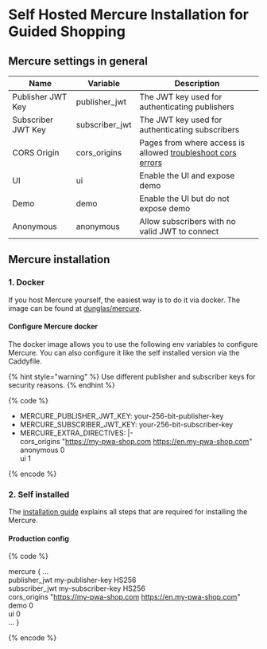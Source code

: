 # Self Hosted Mercure Installation for Guided Shopping

## Mercure settings in general

| Name | Variable | Description |
| ---- | -------- | ----------- |
| Publisher JWT Key  | publisher_jwt      | The JWT key used for authenticating publishers |
| Subscriber JWT Key | subscriber_jwt     | The JWT key used for authenticating subscribers|
| CORS Origin        | cors_origins       | Pages from where access is allowed [troubleshoot cors errors](https://mercure.rocks/docs/hub/troubleshooting#cors-issues) |
| UI                 | ui                 | Enable the UI and expose demo |
| Demo               | demo               | Enable the UI but do not expose demo |
| Anonymous          | anonymous          | Allow subscribers with no valid JWT to connect |

## Mercure installation

### 1. Docker

If you host Mercure yourself, the easiest way is to do it via docker. The image can be found at [dunglas/mercure](https://hub.docker.com/r/dunglas/mercure).

#### Configure Mercure docker

The docker image allows you to use the following env variables to configure Mercure. You can also configure it like the self installed version via the Caddyfile.

{% hint style="warning" %}
Use different publisher and subscriber keys for security reasons.
{% endhint %}

{% code %}

- MERCURE_PUBLISHER_JWT_KEY: your-256-bit-publisher-key
- MERCURE_SUBSCRIBER_JWT_KEY: your-256-bit-subscriber-key
- MERCURE_EXTRA_DIRECTIVES: |-  
   cors_origins "https://my-pwa-shop.com https://en.my-pwa-shop.com"  
   anonymous 0  
   ui 1

{% encode %}

### 2. Self installed

The [installation guide](https://mercure.rocks/docs/hub/install) explains all steps that are required for installing the Mercure.

#### Production config

{% code %}

mercure {
...  
publisher_jwt my-publisher-key HS256  
subscriber_jwt my-subscriber-key HS256  
cors_origins "https://my-pwa-shop.com https://en.my-pwa-shop.com"  
demo 0  
ui 0  
...
}

{% encode %}
